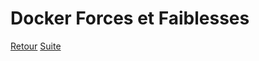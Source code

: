 # Docker Forces et Faiblesses


[Retour](https://obeyler.github.io/Formation-K8S/) [Suite](https://obeyler.github.io/Formation-K8S/Chapitres/PrincipauxComposants.html)
